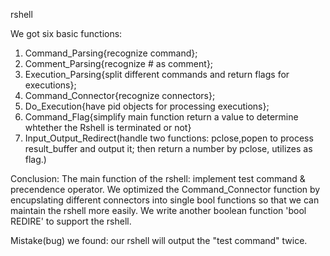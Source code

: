 rshell

We got six basic functions:
1. Command_Parsing{recognize command};
2. Comment_Parsing{recognize # as comment};
3. Execution_Parsing{split different commands and return flags for executions};
4. Command_Connector{recognize connectors};
5. Do_Execution{have pid objects for processing executions};
6. Command_Flag{simplify main function return a value to determine whtether the Rshell is terminated or not}
7. Input_Output_Redirect(handle two functions: pclose,popen to process result_buffer and output it; then return a number by pclose, utilizes as flag.)

Conclusion:
The main function of the rshell: implement test command & precendence operator.
We optimized the Command_Connector function by encupslating different connectors into single bool functions so that we can maintain the rshell more easily.
We write another boolean function 'bool REDIRE' to support the rshell.

Mistake(bug) we found: our rshell will output the "test command" twice.

